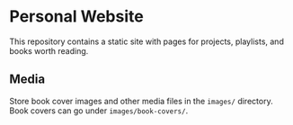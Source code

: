 # Personal Website

This repository contains a static site with pages for projects, playlists, and books worth reading.

## Media

Store book cover images and other media files in the `images/` directory. Book covers can go under `images/book-covers/`.
